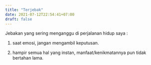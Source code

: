 ```yaml
---
title: "Terjebak"
date: 2021-07-12T22:54:41+07:00
draft: false
---
```


Jebakan yang sering menganggu di perjalanan hidup saya :
1. saat emosi, jangan mengambil keputusan.

2. hampir semua hal yang instan, manfaat/kenikmatannya pun tidak bertahan lama.
